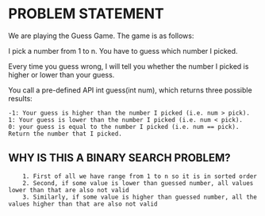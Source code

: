 # PROBLEM STATEMENT
We are playing the Guess Game. The game is as follows:

I pick a number from 1 to n. You have to guess which number I picked.

Every time you guess wrong, I will tell you whether the number I picked is higher or lower than your guess.

You call a pre-defined API int guess(int num), which returns three possible results:

    -1: Your guess is higher than the number I picked (i.e. num > pick).
    1: Your guess is lower than the number I picked (i.e. num < pick).
    0: your guess is equal to the number I picked (i.e. num == pick).
    Return the number that I picked.


## **WHY IS THIS A BINARY SEARCH PROBLEM?**

        1. First of all we have range from 1 to n so it is in sorted order
        2. Second, if some value is lower than guessed number, all values lower than that are also not valid
        3. Similarly, if some value is higher than guessed number, all the values higher than that are also not valid